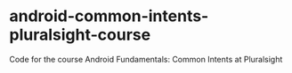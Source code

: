 # android-common-intents-pluralsight-course
Code for the course Android Fundamentals: Common Intents at Pluralsight

